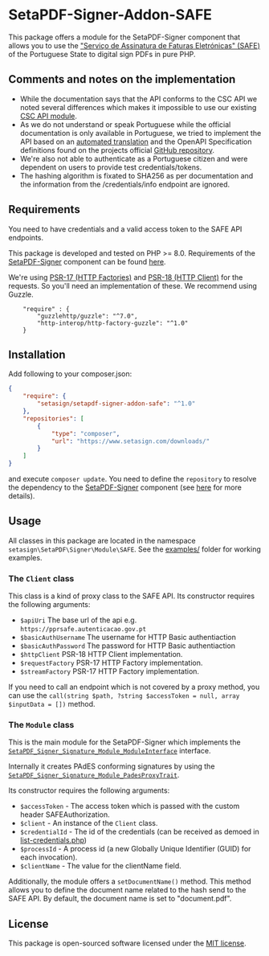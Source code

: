 # SetaPDF-Signer-Addon-SAFE

This package offers a module for the SetaPDF-Signer component that allows you
to use the ["Serviço de Assinatura de Faturas Eletrónicas" (SAFE)](https://www.autenticacao.gov.pt/servi%C3%A7o-de-assinatura-de-faturas-eletr%C3%B3nicas-safe-)
of the Portuguese State to digital sign PDFs in pure PHP.

## Comments and notes on the implementation

- While the documentation says that the API conforms to the CSC API we noted several
  differences which makes it impossible to use our existing [CSC API module](https://github.com/Setasign/SetaPDF-Signer-Addon-CSC).
- As we do not understand or speak Portuguese while the official documentation is only
  available in Portuguese, we tried to implement the API based on an
  [automated translation](/docs/AMA%20-%20SAFE%20Documento%20de%20integração-EN.pdf)
  and the OpenAPI Specification definitions found on the projects official
  [GitHub repository](https://github.com/amagovpt/doc-SAFE/tree/main/api).
- We're also not able to authenticate as a Portuguese citizen and were dependent on
  users to provide test credentials/tokens.
- The hashing algorithm is fixated to SHA256 as per documentation and the information from the /credentials/info
  endpoint are ignored.

## Requirements

You need to have credentials and a valid access token to the SAFE API endpoints. 

This package is developed and tested on PHP >= 8.0. Requirements of the
[SetaPDF-Signer](https://www.setasign.com/signer)
component can be found [here](https://manuals.setasign.com/setapdf-signer-manual/getting-started/#index-1).

We're using [PSR-17 (HTTP Factories)](https://www.php-fig.org/psr/psr-17/) and
[PSR-18 (HTTP Client)](https://www.php-fig.org/psr/psr-18/) for the requests. So you'll need an implementation of
these. We recommend using Guzzle.

```
    "require" : {
        "guzzlehttp/guzzle": "^7.0",
        "http-interop/http-factory-guzzle": "^1.0"
    }
```

## Installation
Add following to your composer.json:

```json
{
    "require": {
        "setasign/setapdf-signer-addon-safe": "^1.0"
    },
    "repositories": [
        {
            "type": "composer",
            "url": "https://www.setasign.com/downloads/"
        }
    ]
}
```

and execute `composer update`. You need to define the `repository` to resolve the dependency to the
[SetaPDF-Signer](https://www.setasign.com/signer) component
(see [here](https://getcomposer.org/doc/faqs/why-can%27t-composer-load-repositories-recursively.md) for more details).

## Usage

All classes in this package are located in the namespace `setasign\SetaPDF\Signer\Module\SAFE`. See the [examples/](examples/) folder for
working examples.

### The `Client` class

This class is a kind of proxy class to the SAFE API. Its constructor requires the following arguments:

- `$apiUri` The base url of the api e.g. `https://pprsafe.autenticacao.gov.pt`
- `$basicAuthUsername` The username for HTTP Basic authentiaction
- `$basicAuthPassword` The password for HTTP Basic authentiaction
- `$httpClient` PSR-18 HTTP Client implementation.
- `$requestFactory` PSR-17 HTTP Factory implementation.
- `$streamFactory` PSR-17 HTTP Factory implementation.

If you need to call an endpoint which is not covered by a proxy method, you can use the `call(string $path, ?string $accessToken = null, array $inputData = [])` method.

### The `Module` class

This is the main module for the SetaPDF-Signer which implements the
[`SetaPDF_Signer_Signature_Module_ModuleInterface`](https://manuals.setasign.com/api-reference/setapdf/c/SetaPDF.Signer.Signature.Module.ModuleInterface) interface.

Internally it creates PAdES conforming signatures by using the [`SetaPDF_Signer_Signature_Module_PadesProxyTrait`](https://manuals.setasign.com/api-reference/setapdf/c/SetaPDF.Signer.Signature.Module.PadesProxyTrait).

Its constructor requires the following arguments:

- `$accessToken` - The access token which is passed with the custom header SAFEAuthorization.
- `$client` - An instance of the `Client` class.
- `$credentialId` - The id of the credentials (can be received as demoed in [list-credentials.php](examples/list-credentials.php))
- `$processId` - A process id (a new Globally Unique Identifier (GUID) for each invocation).
- `$clientName` - The value for the clientName field.

Additionally, the module offers a `setDocumentName()` method. This method allows you to define the document name related
to the hash send to the SAFE API. By default, the document name is set to "document.pdf".

## License

This package is open-sourced software licensed under the [MIT license](https://opensource.org/licenses/MIT).
